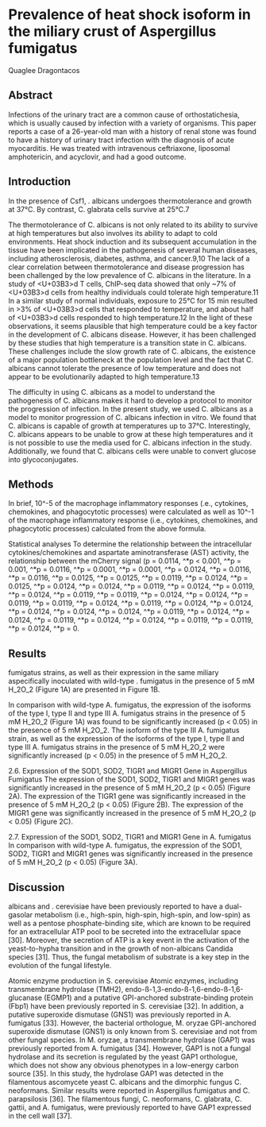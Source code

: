 # Prevalence of heat shock isoform in the miliary crust of Aspergillus fumigatus
Quaglee Dragontacos


## Abstract
Infections of the urinary tract are a common cause of orthostatichesia, which is usually caused by infection with a variety of organisms. This paper reports a case of a 26-year-old man with a history of renal stone was found to have a history of urinary tract infection with the diagnosis of acute myocarditis. He was treated with intravenous ceftriaxone, liposomal amphotericin, and acyclovir, and had a good outcome.


## Introduction
 In the presence of Csf1, . albicans undergoes thermotolerance and growth at 37°C. By contrast, C. glabrata cells survive at 25°C.7

The thermotolerance of C. albicans is not only related to its ability to survive at high temperatures but also involves its ability to adapt to cold environments. Heat shock induction and its subsequent accumulation in the tissue have been implicated in the pathogenesis of several human diseases, including atherosclerosis, diabetes, asthma, and cancer.9,10 The lack of a clear correlation between thermotolerance and disease progression has been challenged by the low prevalence of C. albicans in the literature. In a study of <U+03B3>d T cells, ChIP-seq data showed that only ~7% of <U+03B3>d cells from healthy individuals could tolerate high temperature.11 In a similar study of normal individuals, exposure to 25°C for 15 min resulted in >3% of <U+03B3>d cells that responded to temperature, and about half of <U+03B3>d cells responded to high temperature.12 In the light of these observations, it seems plausible that high temperature could be a key factor in the development of C. albicans disease. However, it has been challenged by these studies that high temperature is a transition state in C. albicans. These challenges include the slow growth rate of C. albicans, the existence of a major population bottleneck at the population level and the fact that C. albicans cannot tolerate the presence of low temperature and does not appear to be evolutionarily adapted to high temperature.13

The difficulty in using C. albicans as a model to understand the pathogenesis of C. albicans makes it hard to develop a protocol to monitor the progression of infection. In the present study, we used C. albicans as a model to monitor progression of C. albicans infection in vitro. We found that C. albicans is capable of growth at temperatures up to 37°C. Interestingly, C. albicans appears to be unable to grow at these high temperatures and it is not possible to use the media used for C. albicans infection in the study. Additionally, we found that C. albicans cells were unable to convert glucose into glycoconjugates.


## Methods
In brief, 10^-5 of the macrophage inflammatory responses (.e., cytokines, chemokines, and phagocytotic processes) were calculated as well as 10^-1 of the macrophage inflammatory response (i.e., cytokines, chemokines, and phagocytotic processes) calculated from the above formula.

Statistical analyses
To determine the relationship between the intracellular cytokines/chemokines and aspartate aminotransferase (AST) activity, the relationship between the mCherry signal (p = 0.0114, ^*p < 0.001, ^*p = 0.001, ^*p = 0.0116, ^*p = 0.0001, ^*p = 0.0001, ^*p = 0.0124, ^*p = 0.0116, ^*p = 0.0116, ^*p = 0.0125, ^*p = 0.0125, ^*p = 0.0119, ^*p = 0.0124, ^*p = 0.0125, ^*p = 0.0124, ^*p = 0.0124, ^*p = 0.0119, ^*p = 0.0124, ^*p = 0.0119, ^*p = 0.0124, ^*p = 0.0119, ^*p = 0.0119, ^*p = 0.0124, ^*p = 0.0124, ^*p = 0.0119, ^*p = 0.0119, ^*p = 0.0124, ^*p = 0.0119, ^*p = 0.0124, ^*p = 0.0124, ^*p = 0.0124, ^*p = 0.0124, ^*p = 0.0124, ^*p = 0.0119, ^*p = 0.0124, ^*p = 0.0124, ^*p = 0.0119, ^*p = 0.0124, ^*p = 0.0124, ^*p = 0.0119, ^*p = 0.0119, ^*p = 0.0124, ^*p = 0.


## Results
fumigatus strains, as well as their expression in the same miliary aspecifically inoculated with wild-type . fumigatus in the presence of 5 mM H_2O_2 (Figure 1A) are presented in Figure 1B.

In comparison with wild-type A. fumigatus, the expression of the isoforms of the type I, type II and type III A. fumigatus strains in the presence of 5 mM H_2O_2 (Figure 1A) was found to be significantly increased (p < 0.05) in the presence of 5 mM H_2O_2. The isoform of the type III A. fumigatus strain, as well as the expression of the isoforms of the type I, type II and type III A. fumigatus strains in the presence of 5 mM H_2O_2 were significantly increased (p < 0.05) in the presence of 5 mM H_2O_2.

2.6. Expression of the SOD1, SOD2, TIGR1 and MIGR1 Gene in Aspergillus Fumigatus
The expression of the SOD1, SOD2, TIGR1 and MIGR1 genes was significantly increased in the presence of 5 mM H_2O_2 (p < 0.05) (Figure 2A). The expression of the TIGR1 gene was significantly increased in the presence of 5 mM H_2O_2 (p < 0.05) (Figure 2B). The expression of the MIGR1 gene was significantly increased in the presence of 5 mM H_2O_2 (p < 0.05) (Figure 2C).

2.7. Expression of the SOD1, SOD2, TIGR1 and MIGR1 Gene in A. fumigatus
In comparison with wild-type A. fumigatus, the expression of the SOD1, SOD2, TIGR1 and MIGR1 genes was significantly increased in the presence of 5 mM H_2O_2 (p < 0.05) (Figure 3A).


## Discussion
albicans and . cerevisiae have been previously reported to have a dual-gasolar metabolism (i.e., high-spin, high-spin, high-spin, and low-spin) as well as a pentose phosphate-binding site, which are known to be required for an extracellular ATP pool to be secreted into the extracellular space [30]. Moreover, the secretion of ATP is a key event in the activation of the yeast-to-hypha transition and in the growth of non-albicans Candida species [31]. Thus, the fungal metabolism of substrate is a key step in the evolution of the fungal lifestyle.

Atomic enzyme production in S. cerevisiae
Atomic enzymes, including transmembrane hydrolase (TMH2), endo-ß-1,3-endo-ß-1,6-endo-ß-1,6-glucanase (EGMP1) and a putative GPI-anchored substrate-binding protein (Fbp1) have been previously reported in S. cerevisiae [32]. In addition, a putative superoxide dismutase (GNS1) was previously reported in A. fumigatus [33]. However, the bacterial orthologue, M. oryzae GPI-anchored superoxide dismutase (GNS1) is only known from S. cerevisiae and not from other fungal species. In M. oryzae, a transmembrane hydrolase (GAP1) was previously reported from A. fumigatus [34]. However, GAP1 is not a fungal hydrolase and its secretion is regulated by the yeast GAP1 orthologue, which does not show any obvious phenotypes in a low-energy carbon source [35]. In this study, the hydrolase GAP1 was detected in the filamentous ascomycete yeast C. albicans and the dimorphic fungus C. neoformans. Similar results were reported in Aspergillus fumigatus and C. parapsilosis [36]. The filamentous fungi, C. neoformans, C. glabrata, C. gattii, and A. fumigatus, were previously reported to have GAP1 expressed in the cell wall [37].
